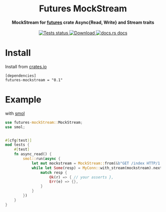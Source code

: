 <h1 align="center">Futures MockStream</h1>
<div align="center">
  <strong>
    MockStream for <a href="https://crates.io/crates/futures">futures</a> crate Async{Read, Write} and Stream traits

  </strong>
</div>

<br />

<div align="center">
  <a href="https://github.com/alex179ohm/futures-mockstream/actions?query=workflow%3ABuild">
    <img src="https://github.com/wolf4ood/wait-for-me/workflows/Tests/badge.svg"
    alt="Tests status" />
  </a>

  <a href="https://crates.io/crates/futures-mockstream">
    <img src="https://img.shields.io/crates/d/futures-mockstream.svg?style=flat-square"
      alt="Download" />
  </a>
  <a href="https://docs.rs/futures-mockstream">
    <img src="https://img.shields.io/badge/docs-latest-blue.svg?style=flat-square"
      alt="docs.rs docs" />
  </a>

</div>


# Install


Install from [crates.io](https://crates.io)


```
[dependencies]
futures-mockstream = "0.1"
```


# Example


with [smol](https://github.com/stjepang/smol)


```rust
use futures-mockStream::MockStream;
use smol;


#[cfg(test)]
mod tests {
    #[test]
    fn async_read() {
        smol::run(async {
            let mut mockstream = MockStream::from(&b"GET /index HTTP/1.1\r\n");
            while let Some(resp) = MyConn::with_stream(mockstream).next().await {
                match resp {
                    Ok(r) => { // your asserts },
                    Err(e) => {},
                }
            }
        })
    }
}
```

